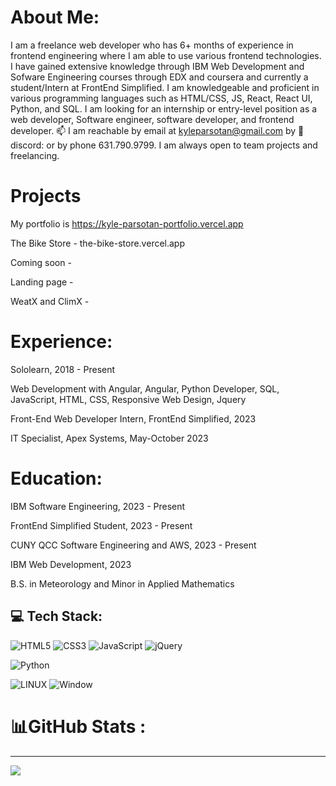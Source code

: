 # About Me:
I am a freelance web developer who has 6+ months of experience in frontend engineering where I am able to use various frontend technologies. I have gained extensive knowledge through IBM Web Development and Sofware Engineering courses through EDX and coursera and currently a student/Intern at FrontEnd Simplified. I am knowledgeable and proficient in various programming languages such as HTML/CSS, JS, React, React UI, Python, and SQL. I am looking for an internship or entry-level position as a web developer, Software engineer, software developer, and frontend developer. 📫 I am reachable by email at kyleparsotan@gmail.com by 👯 discord:  or by phone 631.790.9799. I am always open to team projects and freelancing.

# Projects

My portfolio is https://kyle-parsotan-portfolio.vercel.app

The Bike Store - the-bike-store.vercel.app

Coming soon - 

Landing page -

WeatX and ClimX - 

# Experience:

Sololearn, 2018 - Present

Web Development with Angular, Angular, Python Developer, SQL, JavaScript, HTML, CSS, Responsive Web Design, Jquery

Front-End Web Developer Intern, FrontEnd Simplified, 2023

IT Specialist, Apex Systems, May-October 2023

# Education:
IBM Software Engineering, 2023 - Present

FrontEnd Simplified Student, 2023 - Present

CUNY QCC Software Engineering and AWS, 2023 - Present

IBM Web Development, 2023

B.S. in Meteorology and Minor in Applied Mathematics

## 💻 Tech Stack:

![HTML5](https://img.shields.io/badge/html5-%23E34F26.svg?style=for-the-badge&logo=html5&logoColor=white) ![CSS3](https://img.shields.io/badge/css3-%231572B6.svg?style=for-the-badge&logo=css3&logoColor=white) ![JavaScript](https://img.shields.io/badge/javascript-%23323330.svg?style=for-the-badge&logo=javascript&logoColor=%23F7DF1E) ![jQuery](https://img.shields.io/badge/jquery-%230769AD.svg?style=for-the-badge&logo=jquery&logoColor=white)

![Python](https://img.shields.io/badge/python-3670A0?style=for-the-badge&logo=python&logoColor=ffdd54) 

![LINUX](https://img.shields.io/badge/Linux-FCC624?style=for-the-badge&logo=linux&logoColor=black) ![Window](https://img.shields.io/badge/Windows-0078D6?style=for-the-badge&logo=windows&logoColor=white)

<!-- ## 🌐 Socials:
[![Discord][([https://img.shields.io/badge/Discord-%237289DA.svg?logo=discord&logoColor=white)](https://discord.gg/Met2024#9289)] ![Facebook](https://img.shields.io/badge/Facebook-%231877F2.svg?logo=Facebook&logoColor=white)](https://facebook.com/https://www.facebook.com/kyp.wx/) [![LinkedIn (https://img.shields.io/badge/LinkedIn-%230077B5.svg?logo=linkedin&logoColor=white)(https://linkedin.com/in/kyle-parsotan)] [![Stack Overflow](https://img.shields.io/badge/-Stackoverflow-FE7A16?logo=stack-overflow&logoColor=white)(https://stackoverflow.com/users/kyle-y-parsotan)
 -->
# 📊GitHub Stats :
---
[![](https://visitcount.itsvg.in/api?id=Kyl67899&label=Profile%20Views&color=12&icon=1&pretty=false)](https://visitcount.itsvg.in)
